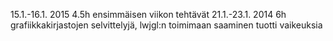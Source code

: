 
15.1.-16.1. 2015 4.5h ensimmäisen viikon tehtävät 
21.1.-23.1. 2014 6h grafiikkakirjastojen selvittelyjä, lwjgl:n toimimaan saaminen tuotti vaikeuksia
